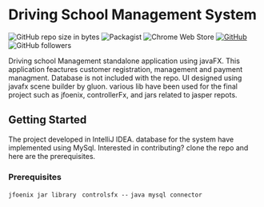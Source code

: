 # Driving School Management System
![GitHub repo size in bytes](https://img.shields.io/github/repo-size/badges/shields.svg)
![Packagist](https://img.shields.io/packagist/l/doctrine/orm.svg)
![Chrome Web Store](https://img.shields.io/chrome-web-store/rating/ogffaloegjglncjfehdfplabnoondfjo.svg)
[![GitHub](https://img.shields.io/github/forks/hiranthaPeiris/DrivingSchool.svg?style=flat-square)](https://github.com/hiranthaPeirs/DrivingSchool/network)
![GitHub followers](https://img.shields.io/github/followers/espadrine.svg?label=Follow&style=social)

Driving school Management standalone application using javaFX. This application feactures customer registration, management and payment managment.
Database is not included with the repo. UI designed using javafx scene builder by gluon. various lib have been used for the final project such as jfoenix, controllerFx, and jars related to jasper repots.

## Getting Started
The project developed in IntelliJ IDEA. database for the system have implemented using MySql. Interested in contributing? clone the repo and here are the prerequisites.

### Prerequisites
``
jfoenix jar library 
``
``
controlsfx --
``
``
java mysql connector
``